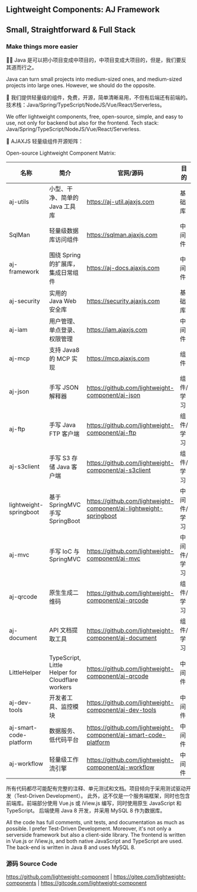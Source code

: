 <section class="page-header">
    <h1>Lightweight Components: AJ Framework</h1>
    <h2 class="project-tagline">Small, Straightforward &amp; Full Stack</h2>
</section>


<h3>Make things more easier</h3>

<p>🙋‍♀ Java 是可以把小项目变成中项目的，中项目变成大项目的，但是，我们要反其道而行之。 </p>
<p>Java can turn small projects into medium-sized ones, and medium-sized projects into large ones. However, we
    should do the opposite.</p>
<p>🌈 我们提供轻量级的组件，免费，开源，简单清晰易用，不但有后端还有前端的。技术栈：Java/Spring/TypeScript/NodeJS/Vue/React/Serverless。</p>
<p>We offer lightweight components, free, open-source, simple, and easy to use, not only for backend but also
    for the frontend. Tech stack: Java/Spring/TypeScript/NodeJS/Vue/React/Serverless.</p>
<p>🍿 AJAXJS 轻量级组件开源矩阵：</p>
<p>Open-source Lightweight Component Matrix:</p>

<table>
    <thead>
        <tr>
            <th>名称</th>
            <th>简介</th>
            <th>官网/源码</th>
            <th>目的</th>
        </tr>
    </thead>
    <tbody>
        <tr>
            <td>aj-utils</td>
            <td>小型、干净、简单的 Java 工具库</td>
            <td><a href="https://aj-util.ajaxjs.com/" rel="nofollow">https://aj-util.ajaxjs.com</a></td>
            <td>基础库</td>
        </tr>
        <tr>
            <td>SqlMan</td>
            <td>轻量级数据库访问组件</td>
            <td><a href="https://sqlman.ajaxjs.com" rel="nofollow">https://sqlman.ajaxjs.com</a></td>
            <td>中间件</td>
        </tr>
        <tr>
            <td>aj-framework</td>
            <td>围绕 Spring 的扩展库，集成日常组件</td>
            <td><a href="https://aj-docs.ajaxjs.com/" rel="nofollow">https://aj-docs.ajaxjs.com</a></td>
            <td>中间件</td>
        </tr>
        <tr>
            <td>aj-security</td>
            <td>实用的 Java Web 安全库</td>
            <td><a href="https://security.ajaxjs.com" rel="nofollow">https://security.ajaxjs.com</a></td>
            <td>基础库</td>
        </tr>
        <tr>
            <td>aj-iam</td>
            <td>用户管理、单点登录、权限管理</td>
            <td>
                <a href="https://iam.ajaxjs.com">https://iam.ajaxjs.com</a>
            </td>
            <td>中间件</td>
        </tr>
        <tr>
            <td>aj-mcp</td>
            <td>支持 Java8 的 MCP 实现</td>
            <td><a href="https://mcp.ajaxjs.com" rel="nofollow">https://mcp.ajaxjs.com</a></td>
            <td>组件</td>
        </tr>
        <tr>
            <td>aj-json</td>
            <td>手写 JSON 解释器</td>
            <td><a
                    href="https://github.com/lightweight-component/aj-json">https://github.com/lightweight-component/aj-json</a>
            </td>
            <td>组件/学习</td>
        </tr>
        <tr>
            <td>aj-ftp</td>
            <td>手写 Java FTP 客户端</td>
            <td><a
                    href="https://github.com/lightweight-component/aj-ftp">https://github.com/lightweight-component/aj-ftp</a>
            </td>
            <td>组件/学习</td>
        </tr>
        <tr>
            <td>aj-s3client</td>
            <td>手写 S3 存储 Java 客户端</td>
            <td><a
                    href="https://github.com/lightweight-component/aj-s3client">https://github.com/lightweight-component/aj-s3client</a>
            </td>
            <td>组件/学习</td>
        </tr>
        <tr>
            <td>lightweight-springboot</td>
            <td>基于 SpringMVC 手写 SpringBoot</td>
            <td><a
                    href="https://github.com/lightweight-component/aj-lightweight-springboot">https://github.com/lightweight-component/aj-lightweight-springboot</a>
            </td>
            <td>中间件/学习</td>
        </tr>
        <tr>
            <td>aj-mvc</td>
            <td>手写 IoC 与 SpringMVC</td>
            <td><a
                    href="https://github.com/lightweight-component/aj-mvc">https://github.com/lightweight-component/aj-mvc</a>
            </td>
            <td>中间件/学习</td>
        </tr>
        <tr>
            <td>aj-qrcode</td>
            <td>原生生成二维码</td>
            <td><a
                    href="https://github.com/lightweight-component/aj-qrcode">https://github.com/lightweight-component/aj-qrcode</a>
            </td>
            <td>组件/学习</td>
        </tr>
        <tr>
            <td>aj-document</td>
            <td>API 文档提取工具</td>
            <td><a
                    href="https://github.com/lightweight-component/aj-document">https://github.com/lightweight-component/aj-document</a>
            </td>
            <td>组件/学习</td>
        </tr>
        <tr>
            <td>LittleHelper</td>
            <td>TypeScript, Little Helper for Cloudflare workers</td>
            <td><a
                    href="https://github.com/lightweight-component/little-helper">https://github.com/lightweight-component/aj-qrcode</a>
            </td>
            <td>中间件</td>
        </tr>
        <tr>
            <td>aj-dev-tools</td>
            <td>开发者工具、监控模块</td>
            <td><a
                    href="https://github.com/lightweight-component/aj-dev-tools">https://github.com/lightweight-component/aj-dev-tools</a>
            </td>
            <td>中间件</td>
        </tr>
        <tr>
            <td>aj-smart-code-platform</td>
            <td>数据服务、低代码平台</td>
            <td><a
                    href="https://github.com/lightweight-component/aj-smart-code-platform">https://github.com/lightweight-component/aj-smart-code-platform</a>
            </td>
            <td>中间件</td>
        </tr>
        <tr>
            <td>aj-workflow</td>
            <td>轻量级工作流引擎</td>
            <td><a
                    href="https://github.com/lightweight-component/aj-workflow">https://github.com/lightweight-component/aj-workflow</a>
            </td>
            <td>中间件</td>
        </tr>
    </tbody>
</table>

<p>所有代码都尽可能配有完整的注释、单元测试和文档。项目倾向于采用测试驱动开发（Test-Driven Development）。
    此外，这不仅是一个服务端框架，同时也包含前端库。前端部分使用 Vue.js 或 iView.js 编写，同时使用原生 JavaScript 和 TypeScript。
    后端使用 Java 8 开发，并采用 MySQL 8 作为数据库。</p>

<p>
    All the code has full comments, unit tests, and documentation as much as possible. I prefer Test-Driven
    Development.
    Moreover, it's not only a serverside framework but also a client-side library. The frontend is written in
    Vue.js or iView.js, and both native JavaScript and TypeScript are used.
    The back-end is written in Java 8 and uses MySQL 8.
</p>


<h3>源码 Source Code</h3>
<a target="_blank" href="https://github.com/lightweight-component">https://github.com/lightweight-component</a> | <a target="_blank"
    href="https://gitee.com/lightweight-components">https://gitee.com/lightweight-components</a> | <a
    href="https://gitcode.com/lightweight-component">https://gitcode.com/lightweight-component</a>

